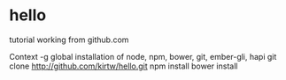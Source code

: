 # hello
 tutorial  working from github.com

 Context -g global installation of node, npm, bower, git, ember-gli, hapi
 git clone http://github.com/kirtw/hello.git
 npm install
 bower install
